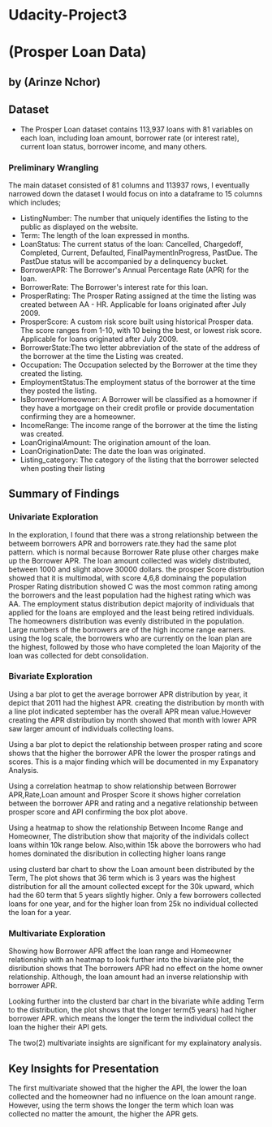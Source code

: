 # Udacity-Project3

# (Prosper Loan Data)
## by (Arinze Nchor)


## Dataset

- The Prosper Loan dataset contains 113,937 loans with 81 variables on each loan, including loan amount, borrower rate (or interest rate), current loan status, borrower income, and many others.

### Preliminary Wrangling

The main dataset consisted of 81 columns and 113937 rows, I eventually narrowed down the dataset I would focus on into a dataframe to 15 columns which includes;

- ListingNumber: The number that uniquely identifies the listing to the public as displayed on the website.
- Term: The length of the loan expressed in months.
- LoanStatus: The current status of the loan: Cancelled, Chargedoff, Completed, Current, Defaulted, FinalPaymentInProgress, PastDue. The PastDue status will be accompanied by a delinquency bucket.
- BorrowerAPR: The Borrower's Annual Percentage Rate (APR) for the loan.
- BorrowerRate: The Borrower's interest rate for this loan.
- ProsperRating: The Prosper Rating assigned at the time the listing was created between AA - HR. Applicable for loans originated after July 2009.
- ProsperScore: A custom risk score built using historical Prosper data. The score ranges from 1-10, with 10 being the best, or lowest risk score. Applicable for loans originated after July 2009.
- BorrowerState:The two letter abbreviation of the state of the address of the borrower at the time the Listing was created.
- Occupation: The Occupation selected by the Borrower at the time they created the listing.
- EmploymentStatus:The employment status of the borrower at the time they posted the listing.
- IsBorrowerHomeowner: A Borrower will be classified as a homowner if they have a mortgage on their credit profile or provide documentation confirming they are a homeowner.
- IncomeRange: The income range of the borrower at the time the listing was created.
- LoanOriginalAmount: The origination amount of the loan.
- LoanOriginationDate: The date the loan was originated.
- Listing_category: The category of the listing that the borrower selected when posting their listing



## Summary of Findings


### Univariate Exploration

In the exploration, I found that there was a strong relationship between the betweem borrowers APR and borrowers rate.they had the same plot pattern. which is normal because Borrower Rate pluse other charges make up the Borrower APR. The loan amount collected was widely distributed, between 1000 and slight above 30000 dollars. the prosper Score distrbution showed that it is multimodal, with score 4,6,8 dominaing the population Prosper Rating distribution showed C was the most common rating among the borrowers and the least population had the highest rating which was AA. The employment status distribution depict majority of individuals that applied for the loans are employed and the least being retired individuals. The homeowners distribution was evenly distributed in the population. Large numbers of the borrowers are of the high income range earners. using the log scale, the borrowers who are currently on the loan plan are the highest, followed by those who have completed the loan Majority of the loan was collected for debt consolidation.


### Bivariate Exploration

Using a bar plot to get the average borrower APR distribution by year, it depict that 2011 had the highest APR. creating the distribution by month with a line plot indicated september has the overall APR mean value.However creating the APR distribution by month showed that month with lower APR saw larger amount of individuals collecting loans.

Using a bar plot to depict the relationship between prosper rating and score shows that the higher the borrower APR the lower the prosper ratings and scores. This is a major finding which will be documented in my Expanatory Analysis.

Using a correlation heatmap to show relationship between Borrower APR,Rate,Loan amount and Prosper Score it shows higher correlation between the borrower APR and rating and a negative relationship between prosper score and API confirming the box plot above.

Using a heatmap to show the relationship Between Income Range and Homeowner, The distribution show that majority of the individals collect loans within 10k range below. Also,within 15k above the borrowers who had homes dominated the disribution in collecting higher loans range

using clusterd bar chart to show the Loan amount been distributed by the Term, The plot shows that 36 term which is 3 years was the highest distribution for all the amount collected except for the 30k upward, which had the 60 term that 5 years slightly higher. Only a few borrowers collected loans for one year, and for the higher loan from 25k no individual collected the loan for a year.



### Multivariate Exploration

Showing how Borrower APR affect the loan range and Homeowner relationship with an heatmap to look further into the bivariiate plot, the disribution shows that The borrowers APR had no effect on the home owner relationship. Although, the loan amount had an inverse relationship with borrower APR.

Looking further into the clusterd bar chart in the bivariate while adding Term to the distribution, the plot shows that the longer term(5 years) had higher borrower APR. which means the longer the term the individual collect the loan the higher their API gets.

The two(2) multivariate insights are significant for my explainatory analysis.


## Key Insights for Presentation

The first multivariate showed that the higher the API, the lower the loan collected and the homeowner had no influence on the loan amount range. However, using the term shows the longer the term which loan was collected no matter the amount, the higher the APR gets.
